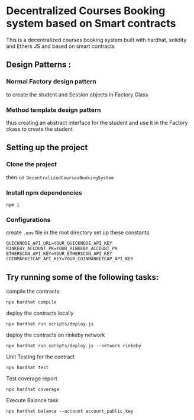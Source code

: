 # Decentralized Courses Booking system based on Smart contracts

This is a decentralized courses booking system built with hardhat, solidity and Ethers JS and based on smart contracts

## Design Patterns :
### Normal Factory design pattern 
to create the student and Session objects in Factory Class
### Method template design pattern
thus creating an abstract interface for the student and use it in the Factory ckass to create the student 

## Setting up the project 
### Clone the project 
then ``` cd DecentralizedCoursesBookingSystem ```
### Install npm dependencies 
``` npm i ```
### Configurations 
create ```.env``` file in the root directory 
set up these constants
```
QUICKNODE_API_URL=YOUR_QUICKNODE_API_KEY
RINKEBY_ACCOUNT_PK=YOUR_RINKEBY_ACCOUNT_PK
ETHERSCAN_API_KEY=YOUR_ETHERSCAN_API_KEY
COINMARKETCAP_API_KEY=YOUR_COINMARKETCAP_API_KEY
```
## Try running some of the following tasks:

compile the contracts 

```
npx hardhat compile 
```

deploy the contracts locally 
```
npx hardhat run scripts/deploy.js
```

deploy the contracts on rinkeby network 
```
npx hardhat run scripts/deploy.js --network rinkeby
```

Unit Testing for the contract 
```
npx hardhat test 
```

Test coverage report  
```
npx hardhat coverage 
```

Execute Balance task  
```
npx hardhat balance --account account_public_key 
```